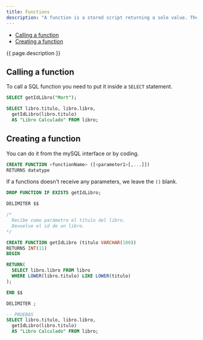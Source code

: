 ```yaml
---
title: Functions
description: "A function is a stored script returning a sole value. Their purpose is to encapsulate useful and commonly used pieces of code to be used inside procedures."
---
```


- [Calling a function](#calling-a-function)
- [Creating a function](#creating-a-function)

{{ page.description }}

## Calling a function

To call a SQL function you need to put it inside a `SELECT` statement.

```sql
SELECT getIdLibro("Mort");
```

```sql
SELECT libro.titulo, libro.libro,
  getIdLibro(libro.titulo) 
  AS "Libro Calculado" FROM libro;
```

## Creating a function

You can do it from the mySQL interface or by coding.

```sql
CREATE FUNCTION <functionName> ([<parameter1>[,...]])
RETURNS datatype
```

If a functions doesn't receive any parameters, we leave the `()` blank.

```sql
DROP FUNCTION IF EXISTS getIdLibro;

DELIMITER $$

/*
  Recibe como parámetro el título del libro.
  Devuelve el id de un libro.
*/

CREATE FUNCTION getIdLibro (titulo VARCHAR(100))
RETURNS INT(11)
BEGIN

RETURN(
  SELECT libro.libro FROM libro
  WHERE LOWER(libro.titulo) LIKE LOWER(titulo)
);

END $$

DELIMITER ;

-- PRUEBAS
SELECT libro.titulo, libro.libro,
  getIdLibro(libro.titulo) 
  AS "Libro Calculado" FROM libro;
```
